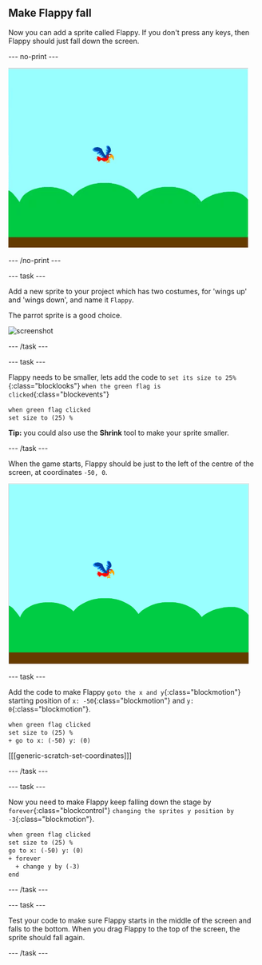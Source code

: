 ## Make Flappy fall

Now you can add a sprite called Flappy. If you don't press any keys, then Flappy should just fall down the screen.

--- no-print ---

![flappy falling animation](images/flappy-falling.gif)

--- /no-print ---

--- task ---

Add a new sprite to your project which has two costumes, for 'wings up' and 'wings down', and name it `Flappy`.

The parrot sprite is a good choice.

![screenshot](images/flappy-parrot.png)

--- /task ---

--- task ---

Flappy needs to be smaller, lets add the code to `set its size to 25%`{:class="blocklooks"} `when the green flag is clicked`{:class="blockevents"} 

```blocks
when green flag clicked
set size to (25) %
```

**Tip:** you could also use the **Shrink** tool to make your sprite smaller.

--- /task ---


When the game starts, Flappy should be just to the left of the centre of the screen, at coordinates `-50, 0`. 

![flappy shown at the start position](images/flappy-starting-position.png)

--- task ---

Add the code to make Flappy `goto the x and y`{:class="blockmotion"} starting position of `x: -50`{:class="blockmotion"} and `y: 0`{:class="blockmotion"}.

```blocks
when green flag clicked
set size to (25) %
+ go to x: (-50) y: (0)
```

[[[generic-scratch-set-coordinates]]]

--- /task ---

--- task ---

Now you need to make Flappy keep falling down the stage by `forever`{:class="blockcontrol"} `changing the sprites y position by -3`{:class="blockmotion"}.

```blocks
when green flag clicked
set size to (25) %
go to x: (-50) y: (0)
+ forever 
  + change y by (-3)
end
```

--- /task ---

--- task ---

Test your code to make sure Flappy starts in the middle of the screen and falls to the bottom. When you drag Flappy to the top of the screen, the sprite should fall again.

--- /task ---
